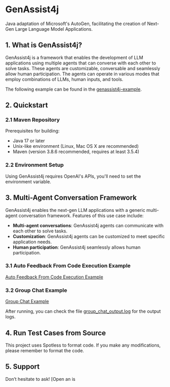 # GenAssist4j
Java adaptation of Microsoft's AutoGen, facilitating the creation of Next-Gen Large Language Model Applications.

## 1. What is GenAssist4j?

GenAssist4j is a framework that enables the development of LLM applications using multiple agents that can converse with each other to solve tasks. These agents are customizable, conversable and seamlessly allow human participation. The agents can operate in various modes that employ combinations of LLMs, human inputs, and tools.

The following example can be found in the [genassist4j-example](genassist4j-example/src/main/java/com/favalot/genassist4j/example). 

## 2. Quickstart

### 2.1 Maven Repository
Prerequisites for building:
* Java 17 or later
* Unix-like environment (Linux, Mac OS X are recommended)
* Maven (version 3.8.6 recommended, requires at least 3.5.4)

### 2.2 Environment Setup
Using GenAssist4j requires OpenAI's APIs, you'll need to set the environment variable.

## 3. Multi-Agent Conversation Framework

GenAssist4j enables the next-gen LLM applications with a generic multi-agent conversation framework. Features of this use case include:

- **Multi-agent conversations**: GenAssist4j agents can communicate with each other to solve tasks. 
- **Customization**: GenAssist4j agents can be customized to meet specific application needs.
- **Human participation**: GenAssist4j seamlessly allows human participation. 

### 3.1 Auto Feedback From Code Execution Example
[Auto Feedback From Code Execution Example](genassist4j-example/src/main/java/com/favalot/genassist4j/example/AutoFeedbackFromCodeExecutionExample.java)

### 3.2 Group Chat Example
[Group Chat Example](genassist4j-example/src/main/java/com/favalot/genassist4j/example/GroupChatExample.java)

After running, you can check the file [group_chat_output.log](data/group_chat/group_chat_output.log) for the output logs.


## 4. Run Test Cases from Source

This project uses Spotless to format code. If you make any modifications, please remember to format the code.

## 5. Support
Don’t hesitate to ask! [Open an is